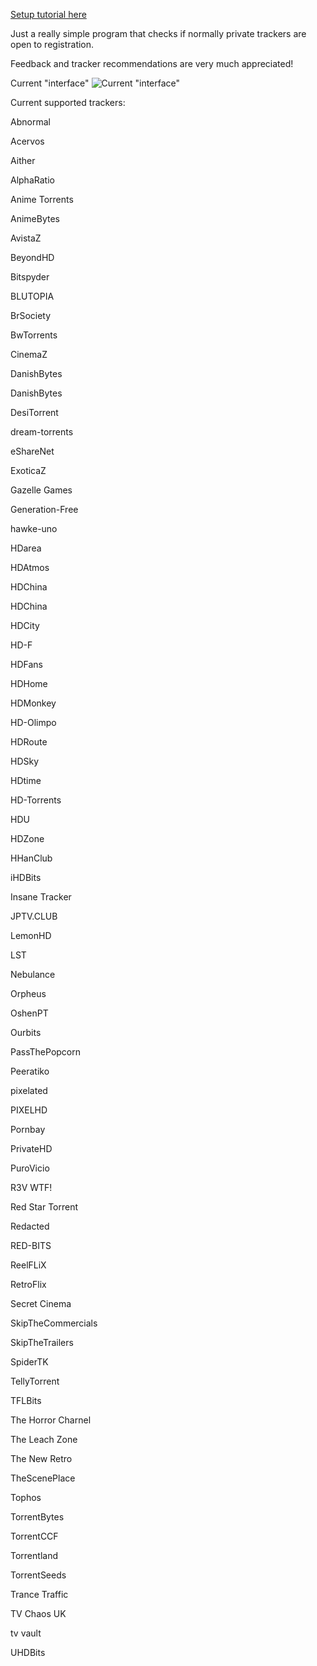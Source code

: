 [Setup tutorial here](https://github.com/NDDDDDDDDD/TrackerChecker/wiki/Setup#tutorial)

Just a really simple program that checks if normally private trackers are open to registration.

Feedback and tracker recommendations are very much appreciated!

Current "interface"
![Current "interface"](https://user-images.githubusercontent.com/102587802/202519585-80404d89-af02-4059-9eda-77d309d02c72.png)

Current supported trackers:

Abnormal

Acervos

Aither

AlphaRatio

Anime Torrents

AnimeBytes

AvistaZ

BeyondHD

Bitspyder

BLUTOPIA

BrSociety

BwTorrents

CinemaZ

DanishBytes

DanishBytes

DesiTorrent

dream-torrents

eShareNet

ExoticaZ

Gazelle Games

Generation-Free

hawke-uno

HDarea

HDAtmos

HDChina

HDChina

HDCity

HD-F

HDFans

HDHome

HDMonkey

HD-Olimpo

HDRoute

HDSky

HDtime

HD-Torrents

HDU

HDZone

HHanClub

iHDBits

Insane Tracker

JPTV.CLUB

LemonHD

LST

Nebulance

Orpheus

OshenPT

Ourbits

PassThePopcorn

Peeratiko

pixelated

PIXELHD

Pornbay

PrivateHD

PuroVicio

R3V WTF!

Red Star Torrent

Redacted

RED-BITS

ReelFLiX

RetroFlix

Secret Cinema

SkipTheCommercials

SkipTheTrailers

SpiderTK

TellyTorrent

TFLBits

The Horror Charnel

The Leach Zone

The New Retro

TheScenePlace

Tophos

TorrentBytes

TorrentCCF

Torrentland

TorrentSeeds

Trance Traffic

TV Chaos UK

tv vault

UHDBits
